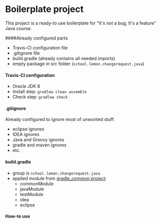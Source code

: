 Boilerplate project
===============
This project is a ready-to use boilerplate for "It's not a bug, It's a feature" Java course.

####Already configured parts

* Travis-CI configuration file
* .gitignore file
* build.gradle (already contains all needed imports)
* empty package in src folder (`school.lemon.changerequest.java`)

#### Travis-CI configuration
* Oracle JDK 8
* Install step: `gradlew clean assemble`
* Check step: `gradlew check`

#### .gitignore
Already configured to ignore most of unwonted stuff:
* eclipse ignores
* IDEA ignores
* Java and Groovy ignores
* gradle and maven ignores
* etc.

#### build.gradle
* group is `school.lemon.changerequest.java`
* applied module from [gradle_common project]:
  * commonModule
  * javaModule
  * testModule
  * idea
  * eclipse

#### How-to use
  
  
[gradle_common project]: https://github.com/ChangeRequest/gradle_common

